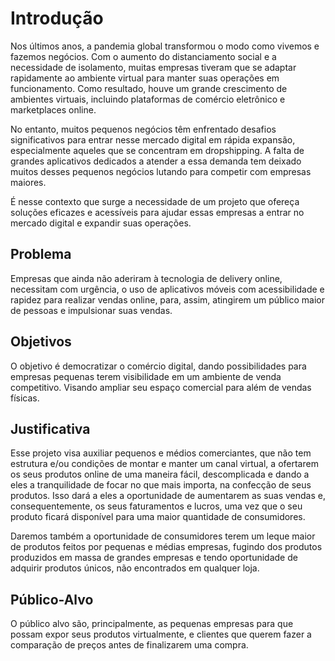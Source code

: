 # Introdução

Nos últimos anos, a pandemia global transformou o modo como vivemos e fazemos negócios. Com o aumento do distanciamento social e a necessidade de isolamento, muitas empresas tiveram que se adaptar rapidamente ao ambiente virtual para manter suas operações em funcionamento. Como resultado, houve um grande crescimento de ambientes virtuais, incluindo plataformas de comércio eletrônico e marketplaces online.

No entanto, muitos pequenos negócios têm enfrentado desafios significativos para entrar nesse mercado digital em rápida expansão, especialmente aqueles que se concentram em dropshipping. A falta de grandes aplicativos dedicados a atender a essa demanda tem deixado muitos desses pequenos negócios lutando para competir com empresas maiores.

É nesse contexto que surge a necessidade de um projeto que ofereça soluções eficazes e acessíveis para ajudar essas empresas a entrar no mercado digital e expandir suas operações.


## Problema

Empresas que ainda não aderiram à tecnologia de delivery online, necessitam com urgência, o uso de aplicativos móveis com acessibilidade e rapidez para realizar vendas online, para, assim, atingirem um público maior de pessoas e impulsionar suas vendas.


## Objetivos

O objetivo é democratizar o comércio digital, dando possibilidades para empresas pequenas terem visibilidade em um ambiente de venda competitivo. Visando ampliar seu espaço comercial para além de vendas físicas.

## Justificativa

Esse projeto visa auxiliar pequenos e médios comerciantes, que não tem estrutura e/ou condições de montar e manter um canal virtual, a ofertarem os seus produtos online de uma maneira fácil, descomplicada e dando a eles a tranquilidade de focar no que mais importa, na confecção de seus produtos. Isso dará a eles a oportunidade de aumentarem as suas vendas e, consequentemente, os seus faturamentos e lucros, uma vez que o seu produto ficará disponível para uma maior quantidade de consumidores.

Daremos também a oportunidade de consumidores terem um leque maior de produtos feitos por pequenas e médias empresas, fugindo dos produtos produzidos em massa de grandes empresas e tendo oportunidade de adquirir produtos únicos, não encontrados em qualquer loja.


## Público-Alvo

O público alvo são, principalmente, as pequenas empresas para que possam expor seus produtos virtualmente, e clientes que querem fazer a comparação de preços antes de finalizarem uma compra.
